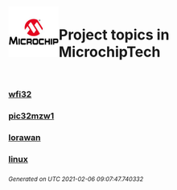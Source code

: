 <img align="left" width="100" height="100" src="logo.jpg">

# Project topics in MicrochipTech<br/><br/>

### [wfi32](wfi32)
### [pic32mzw1](pic32mzw1)
### [lorawan](lorawan)
### [linux](linux)


<sub><i>Generated on UTC 2021-02-06 09:07:47.740332</i></sub>
